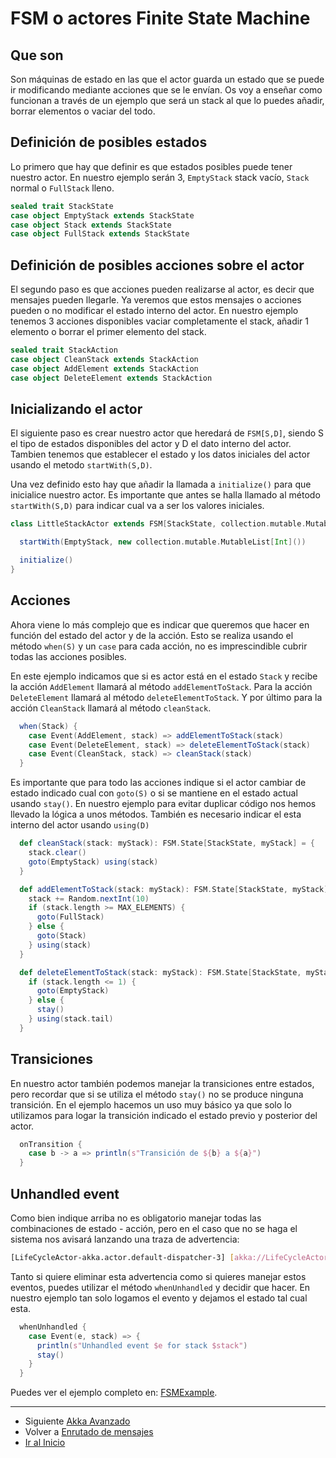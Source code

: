 # FSM o actores Finite State Machine

## Que son

Son máquinas de estado en las que el actor guarda un estado que se puede ir modificando mediante acciones que se le envían.
Os voy a enseñar como funcionan a través de un ejemplo que será un stack al que lo puedes añadir, borrar elementos o vaciar del todo.

## Definición de posibles estados

Lo primero que hay que definir es que estados posibles puede tener nuestro actor. En nuestro ejemplo serán 3, `EmptyStack` stack vacío, `Stack` normal o `FullStack` lleno.

```scala
sealed trait StackState
case object EmptyStack extends StackState
case object Stack extends StackState
case object FullStack extends StackState
```

## Definición de posibles acciones sobre el actor

El segundo paso es que acciones pueden realizarse al actor, es decir que mensajes pueden llegarle. Ya veremos que estos mensajes o acciones pueden o no modificar el estado interno del actor.
En nuestro ejemplo tenemos 3 acciones disponibles vaciar completamente el stack, añadir 1 elemento o borrar el primer elemento del stack.

```scala
sealed trait StackAction
case object CleanStack extends StackAction
case object AddElement extends StackAction
case object DeleteElement extends StackAction
```

## Inicializando el actor

El siguiente paso es crear nuestro actor que heredará de `FSM[S,D]`, siendo S el tipo de estados disponibles del actor y D el dato interno del actor.
Tambien tenemos que establecer el estado y los datos iniciales del actor usando el metodo `startWith(S,D)`.

Una vez definido esto hay que añadir la llamada a `initialize()` para que inicialice nuestro actor. Es importante que antes se halla llamado al método `startWith(S,D)` para indicar cual va a ser los valores iniciales.

```scala
class LittleStackActor extends FSM[StackState, collection.mutable.MutableList[Int]] {

  startWith(EmptyStack, new collection.mutable.MutableList[Int]())

  initialize()
}
```

## Acciones

Ahora viene lo más complejo que es indicar que queremos que hacer en función del estado del actor y de la acción. Esto se realiza usando el método `when(S)` y un `case` para cada acción, no es imprescindible cubrir todas las acciones posibles.

En este ejemplo indicamos que si es actor está en el estado `Stack` y recibe la acción `AddElement` llamará al método `addElementToStack`. Para la acción `DeleteElement` llamará al método `deleteElementToStack`. Y por último para la acción `CleanStack` llamará al método `cleanStack`.

```scala
  when(Stack) {
    case Event(AddElement, stack) => addElementToStack(stack)
    case Event(DeleteElement, stack) => deleteElementToStack(stack)
    case Event(CleanStack, stack) => cleanStack(stack)
  }
```

Es importante que para todo las acciones indique si el actor cambiar de estado indicado cual con `goto(S)` o si se mantiene en el estado actual usando `stay()`. En nuestro ejemplo para evitar duplicar código nos hemos llevado la lógica a unos métodos. También es necesario indicar el esta interno del actor usando `using(D)`

```scala
  def cleanStack(stack: myStack): FSM.State[StackState, myStack] = {
    stack.clear()
    goto(EmptyStack) using(stack)
  }

  def addElementToStack(stack: myStack): FSM.State[StackState, myStack] = {
    stack += Random.nextInt(10)
    if (stack.length >= MAX_ELEMENTS) {
      goto(FullStack)
    } else {
      goto(Stack)
    } using(stack)
  }

  def deleteElementToStack(stack: myStack): FSM.State[StackState, myStack] = {
    if (stack.length <= 1) {
      goto(EmptyStack)
    } else {
      stay()
    } using(stack.tail)
  }
```

## Transiciones

En nuestro actor también podemos manejar la transiciones entre estados, pero recordar que si se utiliza el método `stay()` no se produce ninguna transición.
En el ejemplo hacemos un uso muy básico ya que solo lo utilizamos para logar la transición indicado el estado previo y posterior del actor.

```scala
  onTransition {
    case b -> a => println(s"Transición de ${b} a ${a}")
  }
```

## Unhandled event

Como bien indique arriba no es obligatorio manejar todas las combinaciones de estado - acción, pero en el caso que no se haga el sistema nos avisará lanzando una traza de advertencia:

```bash
[LifeCycleActor-akka.actor.default-dispatcher-3] [akka://LifeCycleActor/user/myLittleStack] unhandled event DeleteElement in state EmptyStack
```

Tanto si quiere eliminar esta advertencia como si quieres manejar estos eventos, puedes utilizar el método `whenUnhandled` y decidir que hacer. En nuestro ejemplo tan solo logamos el evento y dejamos el estado tal cual esta.

```scala
  whenUnhandled {
    case Event(e, stack) => {
      println(s"Unhandled event $e for stack $stack")
      stay()
    }
  }
```

Puedes ver el ejemplo completo en: [FSMExample](../src/main/scala/com/rresino/akka4dummies/c10/FSMExample.scala).

---

- Siguiente [Akka Avanzado](./adv/README.md)
- Volver a [Enrutado de mensajes](./09_routing.md)
- [Ir al Inicio](../README.md)